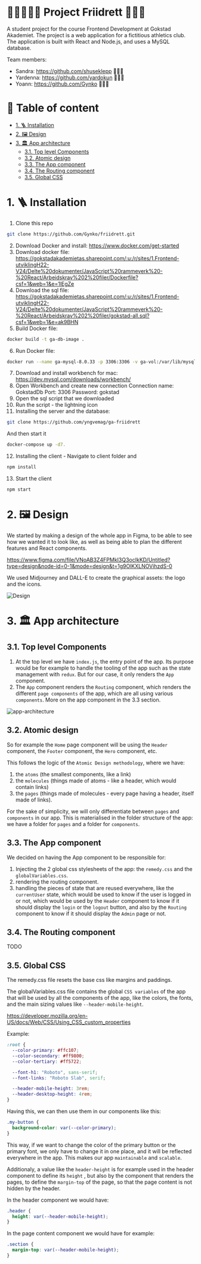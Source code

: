 # 🤸‍♂️⛹️‍♀️🤺 Project Friidrett 🥇🥈🥉<!-- omit in toc -->

A student project for the course Frontend Development at Gokstad Akademiet. The project is a web application for a fictitious athletics club. The application is built with React and Node.js, and uses a MySQL database.

Team members:

- Sandra: https://github.com/shuseklepp 💁🏼‍♀️
- Yardenna: https://github.com/yardokun 👩🏻‍💼
- Yoann: https://github.com/Gynko 🧔🏻‍♂️

# 📒 Table of content <!-- omit in toc -->

- [1. 🪜 Installation](#1--installation)
- [2. 🖼 Design](#2--design)
- [3. 🏛 App architecture](#3--app-architecture)
  - [3.1. Top level Components](#31-top-level-components)
  - [3.2. Atomic design](#32-atomic-design)
  - [3.3. The App component](#33-the-app-component)
  - [3.4. The Routing component](#34-the-routing-component)
  - [3.5. Global CSS](#35-global-css)

# 1. 🪜 Installation

1. Clone this repo

```bash
git clone https://github.com/Gynko/friidrett.git
```

2. Download Docker and install: https://www.docker.com/get-started
3. Download docker file: https://gokstadakademietas.sharepoint.com/:u:/r/sites/1.Frontend-utviklingH22-V24/Delte%20dokumenter/JavaScript%20rammeverk%20-%20React/Arbeidskrav%202%20filer/Dockerfile?csf=1&web=1&e=1lEgZe
4. Download the sql file: https://gokstadakademietas.sharepoint.com/:u:/r/sites/1.Frontend-utviklingH22-V24/Delte%20dokumenter/JavaScript%20rammeverk%20-%20React/Arbeidskrav%202%20filer/gokstad-all.sql?csf=1&web=1&e=ak9BHN
5. Build Docker file:

```bash
docker build -t ga-db-image .
```

6. Run Docker file:

```bash
docker run --name ga-mysql-8.0.33 -p 3306:3306 -v ga-vol:/var/lib/mysql -d ga-db-image
```

7. Download and install workbench for mac: https://dev.mysql.com/downloads/workbench/
8. Open Workbench and create new connection
   Connection name: GokstadDb
   Port: 3306
   Password: gokstad
9. Open the sql script that we downloaded
10. Run the script - the lightning icon
11. Installing the server and the database:

```bash
git clone https://github.com/yngvemag/ga-friidrett
```

And then start it

```bash
docker-compose up -d7.
```

12. Installing the client - Navigate to client folder and

```bash
npm install
```

13. Start the client

```bash
npm start
```

# 2. 🖼 Design

We started by making a design of the whole app in Figma, to be able to see how we wanted it to look like, as well as being able to plan the different features and React components.

https://www.figma.com/file/VNoAB3Z4FPMkI3Q3ocIkKD/Untitled?type=design&node-id=0-1&mode=design&t=1g9OlKXLNOVihzdS-0

We used Midjourney and DALL-E to create the graphical assets: the logo and the icons.

![Design](https://github.com/Gynko/friidrett/blob/main/Github%20Images/Screenshot%202023-10-23%20at%2018.29.09.png)

# 3. 🏛 App architecture

## 3.1. Top level Components

1. At the top level we have `index.js`, the entry point of the app. Its purpose would be for example to handle the tooling of the app such as the state management with `redux`. But for our case, it only renders the `App` component.
2. The `App` component renders the `Routing` component, which renders the different `page components` of the app, which are all using various `components`. More on the app component in the 3.3 section.

![app-architecture](https://github.com/Gynko/friidrett/blob/main/Github%20Images/architecture.png?raw=true)

## 3.2. Atomic design

So for example the `Home` page component will be using the `Header` component, the `Footer` component, the `Hero` component, etc.

This follows the logic of the `Atomic Design methodology`, where we have:

1. the `atoms` (the smallest components, like a link)
2. the `molecules` (things made of atoms - like a header, which would contain links)
3. the `pages` (things made of molecules - every page having a header, itself made of links).

For the sake of simplicity, we will only differentiate between `pages` and `components` in our app. This is materialised in the folder structure of the app: we have a folder for `pages` and a folder for `components`.

## 3.3. The App component

We decided on having the App component to be responsible for:

1. Injecting the 2 global css stylesheets of the app: the `remedy.css` and the `globalVariables.css`.
2. rendering the routing component.
3. handling the pieces of state that are reused everywhere, like the `currentUser` state, which would be used to know if the user is logged in or not, which would be used by the `Header` component to know if it should display the `login` or the `logout` button, and also by the `Routing` component to know if it should display the `Admin` page or not.

## 3.4. The Routing component

TODO

## 3.5. Global CSS

The remedy.css file resets the base css like margins and paddings.

The globalVariables.css file contains the global `CSS variables` of the app that will be used by all the components of the app, like the colors, the fonts, and the main sizing values like `--header-mobile-height`.

https://developer.mozilla.org/en-US/docs/Web/CSS/Using_CSS_custom_properties

Example:

```css
:root {
  --color-primary: #ffc107;
  --color-secondary: #ff9800;
  --color-tertiary: #ff5722;

  --font-h1: "Roboto", sans-serif;
  --font-links: "Roboto Slab", serif;

  --header-mobile-height: 3rem;
  --header-desktop-height: 4rem;
}
```

Having this, we can then use them in our components like this:

```css
.my-button {
  background-color: var(--color-primary);
}
```

This way, if we want to change the color of the primary button or the primary font, we only have to change it in one place, and it will be reflected everywhere in the app. This makes our app `maintainable` and `scalable`.

Additionaly, a value like the `header-height` is for example used in the header component to define its `height` , but also by the component that renders the pages, to define the `margin-top` of the page, so that the page content is not hidden by the header.

In the header component we would have:

```css
.header {
  height: var(--header-mobile-height);
}
```

In the page content component we would have for example:

```css
.section {
  margin-top: var(--header-mobile-height);
}
```
